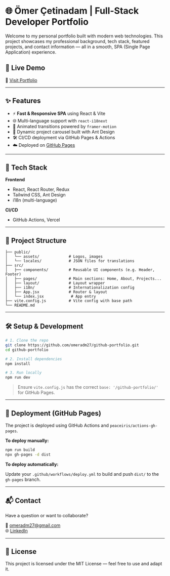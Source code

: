 # 🌐 Ömer Çetinadam | Full-Stack Developer Portfolio

Welcome to my personal portfolio built with modern web technologies. This project showcases my professional background, tech stack, featured projects, and contact information — all in a smooth, SPA (Single Page Application) experience.


## 🚀 Live Demo
🔗 [Visit Portfolio](https://omeradm27.github.io/github-portfolio)

---

## ✨ Features

- ⚡ **Fast & Responsive SPA** using React & Vite
- 🌐 Multi-language support with `react-i18next`
- 🧩 Animated transitions powered by `framer-motion`
- 💼 Dynamic project carousel built with Ant Design
- 🛠️ CI/CD deployment via GitHub Pages & Actions
- ☁️ Deployed on [GitHub Pages](https://pages.github.com)

---

## 🧪 Tech Stack

**Frontend**
- React, React Router, Redux
- Tailwind CSS, Ant Design
- i18n (multi-language)


**CI/CD**
- GitHub Actions, Vercel

---

## 📂 Project Structure

```
├── public/
│   └── assets/             # Logos, images
│   └── locales/            # JSON files for translations
├── src/
│   ├── components/         # Reusable UI components (e.g. Header, Footer)
│   ├── pages/              # Main sections: Home, About, Projects...
│   ├── layout/             # Layout wrapper
│   ├── i18n/               # Internationalization config
│   ├── App.jsx             # Router & layout
│   └── index.jsx            # App entry        
├── vite.config.js          # Vite config with base path
└── README.md
```

---

## 🛠️ Setup & Development

```bash
# 1. Clone the repo
git clone https://github.com/omeradm27/github-portfolio.git
cd github-portfolio

# 2. Install dependencies
npm install

# 3. Run locally
npm run dev
```

> Ensure `vite.config.js` has the correct `base: '/github-portfolio/'` for GitHub Pages.

---

## 🚀 Deployment (GitHub Pages)

The project is deployed using GitHub Actions and `peaceiris/actions-gh-pages`.

**To deploy manually:**

```bash
npm run build
npx gh-pages -d dist
```

**To deploy automatically:**

Update your `.github/workflows/deploy.yml` to build and push `dist/` to the `gh-pages` branch.

---

## 📬 Contact

Have a question or want to collaborate?

📧 [omeradm27@gmail.com](mailto:omeradm27@gmail.com)  
🌐 [LinkedIn](https://linkedin.com/in/omer-cetinadam)

---

## 📄 License

This project is licensed under the MIT License — feel free to use and adapt it.
